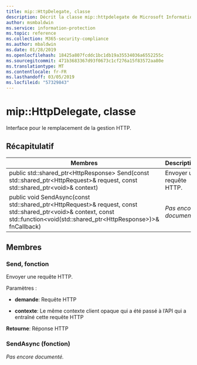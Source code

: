 ```yaml
---
title: mip::HttpDelegate, classe
description: Décrit la classe mip::httpdelegate de Microsoft Information Protection (MIP) SDK.
author: msmbaldwin
ms.service: information-protection
ms.topic: reference
ms.collection: M365-security-compliance
ms.author: mbaldwin
ms.date: 01/28/2019
ms.openlocfilehash: 18425a807fcddc1bc1db19a35534036a6552255c
ms.sourcegitcommit: 471b3683367d93f0673c1cf276a15f83572aa80e
ms.translationtype: MT
ms.contentlocale: fr-FR
ms.lasthandoff: 03/05/2019
ms.locfileid: "57329843"
---
```

# <a name="class-miphttpdelegate"></a>mip::HttpDelegate, classe 
Interface pour le remplacement de la gestion HTTP.
  
## <a name="summary"></a>Récapitulatif
 Membres                        | Descriptions                                
--------------------------------|---------------------------------------------
public std::shared_ptr\<HttpResponse\> Send(const std::shared_ptr\<HttpRequest\>& request, const std::shared_ptr\<void\>& context)  |  Envoyer une requête HTTP.
public void SendAsync(const std::shared_ptr\<HttpRequest\>& request, const std::shared_ptr\<void\>& context, const std::function\<void(std::shared_ptr\<HttpResponse\>)\>& fnCallback)  | _Pas encore documenté._
  
## <a name="members"></a>Membres
  
### <a name="send-function"></a>Send, fonction
Envoyer une requête HTTP.

Paramètres :  
* **demande**: Requête HTTP 


* **contexte**: Le même contexte client opaque qui a été passé à l’API qui a entraîné cette requête HTTP



  
**Retourne**: Réponse HTTP
  
### <a name="sendasync-function"></a>SendAsync (fonction)
_Pas encore documenté._
